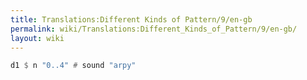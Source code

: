 ```yaml
---
title: Translations:Different Kinds of Pattern/9/en-gb
permalink: wiki/Translations:Different_Kinds_of_Pattern/9/en-gb/
layout: wiki
---
```


``` Haskell
d1 $ n "0..4" # sound "arpy"
```
